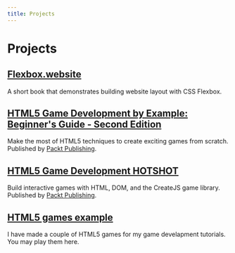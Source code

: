 ```yaml
---
title: Projects
---
```


# Projects

## [Flexbox.website]

A short book that demonstrates building website layout with CSS Flexbox.

## [HTML5 Game Development by Example: Beginner's Guide - Second Edition][1]

Make the most of HTML5 techniques to create exciting games from scratch. Published by [Packt Publishing][4].

## [HTML5 Game Development HOTSHOT][2]

Build interactive games with HTML, DOM, and the CreateJS game library. Published by [Packt Publishing][5].

## [HTML5 games example][3]

I have made a couple of HTML5 games for my game develapment tutorials. You may play them here.


[Flexbox.website]: http://flexbox.website

[1]: http://www.amazon.com/HTML5-Game-Development-Example-Beginners-ebook/dp/B00YSIL7SE/ref=sr_1_1?ie=UTF8&qid=1442671214&sr=8-1&keywords=makzan
[2]: http://www.amazon.com/HTML5-Game-Development-HOTSHOT-Makzan-ebook/dp/B00LMAH28K/ref=sr_1_2?ie=UTF8&qid=1442671214&sr=8-2&keywords=makzan
[3]: /html5-games-list/
[4]: https://www.packtpub.com/game-development/html5-game-development-example-beginners-guide-second-edition
[5]: https://www.packtpub.com/game-development/html5-game-development-hotshot
